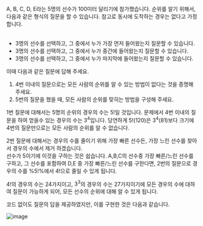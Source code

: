 A, B, C, D, E라는 5명의 선수가 100미터 달리기에 참가했습니다. 순위를 알기 위해서, 다음과 같은 형식의 질문을 할 수 있습니다. 참고로 동시에 도착하는 경우는 없다고 가정합니다.<br><br>
- 3명의 선수를 선택하고, 그 중에서 누가 가장 먼저 들어왔는지 질문할 수 있습니다.
- 3명의 선수를 선택하고, 그 중에서 누가 중간에 들어왔는지 질문할 수 있습니다.
- 3명의 선수를 선택하고, 그 중에서 누가 마지막에 들어왔는지 질문할 수 있습니다.

이때 다음과 같은 질문에 답해 주세요.
1. 4번 이내의 질문으로는 모든 사람의 순위를 알 수 있는 방법이 없다는 것을 증명해 주세요.
2. 5번의 질문을 했을 때, 모든 사람의 순위를 맞히는 방법을 구성해 주세요.



1번 질문에 대해서는 5명의 순위의 경우의 수는 $5!$일 것입니다. 문제에서 4번 이내의 질문을 하여 얻을수 있는 경우의 수는 $3^4$입니다. 당연하게 $5!$(120)은 $3^4$(81)보다 크기에 4번의 질문만으로는 모든 사람의 순위를 알 수 없습니다.

2번 질문에 대해서는 경우의 수를 줄이기 위해 가장 빠른 선수든, 가장 느린 선수를 찾아서 경우의 수에서 제거 하겠습니다.<br> 선수가 5이기에 이것을 구하는 것은 쉽습니다. A,B,C의 선수중 가장 빠른/느린 선수를 구하고, 그 선수를 포함하여 D,E 중 가장 빠른/느린 선수를 구한다면, 2번의 질문으로 경우의 수를 %5!%에서 $4!$으로 줄일 수 있게 됩니다.<br>

$4!$의 경우의 수는 24가지이고, $3^3$의 경우의 수는 27가지이기에 모든 경우의 수에 대하여 질문이 가능하게 되어, 모든 선수의 순위에 대해 알 수 있게 됩니다.

코드 없이도 질문의 답을 제공하였지만, 이를 구현한 것은 다음과 같습니다.

![image](https://github.com/bloodmoon3929/bloodmoon3929/assets/144004857/52112e7c-d821-4de1-8f0f-b71922deb860)
